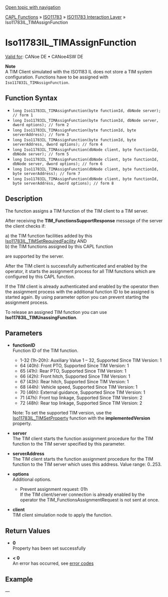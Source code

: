 [Open topic with navigation](../../../../../../CANoeDEFamily.htm#Topics/CAPLFunctions/ISO11783/ISOInteractionLayer/Functions/CAPLfunctionIso11783ILtimAssignFunction.md)

[CAPL Functions](../../../CAPLfunctions.md) » [ISO11783](../../CAPLfunctionsISO11783Overview.md) » [ISO11783 Interaction Layer](../CAPLfunctionsISOILOverview.md) » Iso11783IL_TIMAssignFunction

# Iso11783IL_TIMAssignFunction

[Valid for](../../../../Shared/FeatureAvailability.md): CANoe DE • CANoe4SW DE

**Note**  
A TIM Client simulated with the ISO1183 IL does not store a TIM system configuration. Functions have to be assigned with `Iso11783IL_TIMAssignFunction`.

## Function Syntax

- `long Iso11783IL_TIMAssignFunction(byte functionId, dbNode server); // form 1`
- `long Iso11783IL_TIMAssignFunction(byte functionId, dbNode server, dword options); // form 2`
- `long Iso11783IL_TIMAssignFunction(byte functionId, byte serverAddress); // form 3`
- `long Iso11783IL_TIMAssignFunction(byte functionId, byte serverAddress, dword options); // form 4`
- `long Iso11783IL_TIMAssignFunction(dbNode client, byte functionId, dbNode server); // form 5`
- `long Iso11783IL_TIMAssignFunction(dbNode client, byte functionId, dbNode server, dword options); // form 6`
- `long Iso11783IL_TIMAssignFunction(dbNode client, byte functionId, byte serverAddress); // form 7`
- `long Iso11783IL_TIMAssignFunction(dbNode client, byte functionId, byte serverAddress, dword options); // form 8`

## Description

The function assigns a TIM function of the TIM client to a TIM server.

After receiving the **TIM_FunctionsSupportResponse** message of the server the client checks if:

a) the TIM function facilities added by this [Iso11783IL_TIMSetRequiredFacility](CAPLfunctionIso11783ILtimSetRequiredFacility.md) AND  
b) the TIM functions assigned by this CAPL function

are supported by the server.

After the TIM client is successfully authenticated and enabled by the operator, it starts the assignment process for all TIM functions which are configured by this CAPL function.

If the TIM client is already authenticated and enabled by the operator then the assignment process with the additional function ID to be assigned is started again. By using parameter option you can prevent starting the assignment process.

To release an assigned TIM function you can use **Iso11783IL_TIMUnassingFunction**.

## Parameters

- **functionID**  
  Function ID of the TIM function.

  - 1-32 (1h-20h): Auxiliary Value 1 – 32, Supported Since TIM Version: 1
  - 64 (40h): Front PTO, Supported Since TIM Version: 1
  - 65 (41h): Rear PTO, Supported Since TIM Version: 1
  - 66 (42h): Front hitch, Supported Since TIM Version: 1
  - 67 (43h): Rear hitch, Supported Since TIM Version: 1
  - 68 (44h): Vehicle speed, Supported Since TIM Version: 1
  - 70 (46h): External guidance, Supported Since TIM Version: 1
  - 71 (47h): Front top linkage, Supported Since TIM Version: 2
  - 72 (48h): Rear top linkage, Supported Since TIM Version: 2

  Note: To set the supported TIM version, use the [Iso11783IL_TIMSetProperty](CAPLfunctionIso11783ILtimSetProperty.md) function with the **implementedVersion** property.

- **server**  
  The TIM client starts the function assignment procedure for the TIM function to the TIM server specified by this parameter.

- **serverAddress**  
  The TIM client starts the function assignment procedure for the TIM function to the TIM server which uses this address. Value range: 0..253.

- **options**  
  Additional options.

  - Prevent assignment request: 01h  
    If the TIM client/server connection is already enabled by the operator the TIM_FunctionsAssignmentRequest is not sent at once.

- **client**  
  TIM client simulation node to apply the function.

## Return Values

- **0**  
  Property has been set successfully

- **< 0**  
  An error has occurred, see [error codes](../../../CAPLfunctionsISOj1939ErrorCodes.md)

## Example

—
